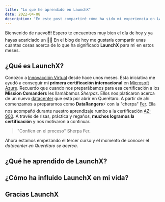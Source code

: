 ```yaml
---
title: "Lo que he aprendido en LaunchX"
date: 2022-04-08
description: 'En este post compartiré cómo ha sido mi experiencia en LaunchX; ¿Qué he aprendido? ¿Cómo ha cambiado mi plan de vida? entre otras cosas.'
---
```


Bienvenido de nuevo❗❗❗
Espero te encuentres muy bien el día de hoy y ya hayas acariciado un 🐕‍🦺
En el blog de hoy me gustaría compartir unas cuantas cosas acerca de lo que ha significado **LaunchX** para mi en estos meses.

## ¿Qué es LaunchX?
Conozco a [Innovacción Virtual](https://www.instagram.com/innovaccionvirtual/) desde hace unos meses. Esta iniciativa me ayudó a conseguir mi **primera certificación internacional** en [Microsoft Azure](https://azure.microsoft.com/es-es/). 
Recuerdo que cuando nos preparábamos para esa certificación a los **Mission Comanders** les llamábamos *Sherpas*. Ellos nos platicaron acerca de un nuevo [datacenter](https://news.microsoft.com/stories/microsoft-datacenter-tour/) que está por abrir en Querétaro. 
A partir de ahí comenzamos a prepararnos como **DataRangers**⚡ con la "cherpa" [Fer](https://github.com/FernandaOchoa). Ella nos acompañó durante nuestro aprendizaje rumbo a la certificación [AZ-900](https://docs.microsoft.com/en-us/learn/certifications/exams/az-900). A través de risas, práctica y regaños, **muchos logramos la certificación** y nos motivaron a continuar.

> "Confíen en el proceso"
>                           Sherpa Fer.

Ahora estamos empezando el tercer curso y el momento de conocer el *datacenter en Querétaro se acerca*.

## ¿Qué he aprendido de LaunchX?

## ¿Cómo ha influido LaunchX en mi vida?

## Gracias LaunchX
